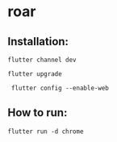 # roar

## Installation:

`flutter channel dev`

`flutter upgrade`

` flutter config --enable-web`

## How to run:

`flutter run -d chrome`
